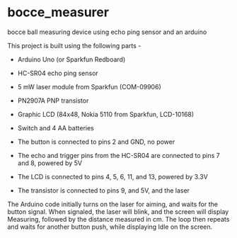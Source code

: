 # bocce_measurer
bocce ball measuring device using echo ping sensor and an arduino

This project is built using the following parts - 

- Arduino Uno (or Sparkfun Redboard)
- HC-SR04 echo ping sensor
- 5 mW laser module from Sparkfun (COM-09906)
- PN2907A PNP transistor
- Graphic LCD (84x48, Nokia 5110 from Sparkfun, LCD-10168)
- Switch and 4 AA batteries


- The button is connected to pins 2 and GND, no power
- The echo and trigger pins from the HC-SR04 are connected to pins 7 and 8, powered by 5V
- The LCD is connected to pins 4, 5, 6, 11, and 13, powered by 3.3V
- The transistor is connected to pins 9, and 5V, and the laser

The Arduino code initially turns on the laser for aiming, and waits for the button signal. 
When signaled, the laser will blink, and the screen will display Measuring, followed by the distance measured in cm.
The loop then repeats and waits for another button push, while displaying Idle on the screen.
